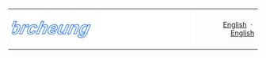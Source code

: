 <table width="100%" border="0" cellspacing="0" cellpadding="0">
  <tr> 
    <td align="left" valign="middle">
      <img src="./assets/logo-moving.svg" alt="brcheung logo" width="420">
    </td>
    <td align="right" valign="middle">
      <a href="#zh">English</a> &nbsp;·&nbsp; <a href="#en">English</a>
    </td>
  </tr>
</table>
<h2 align="center"></h2>
